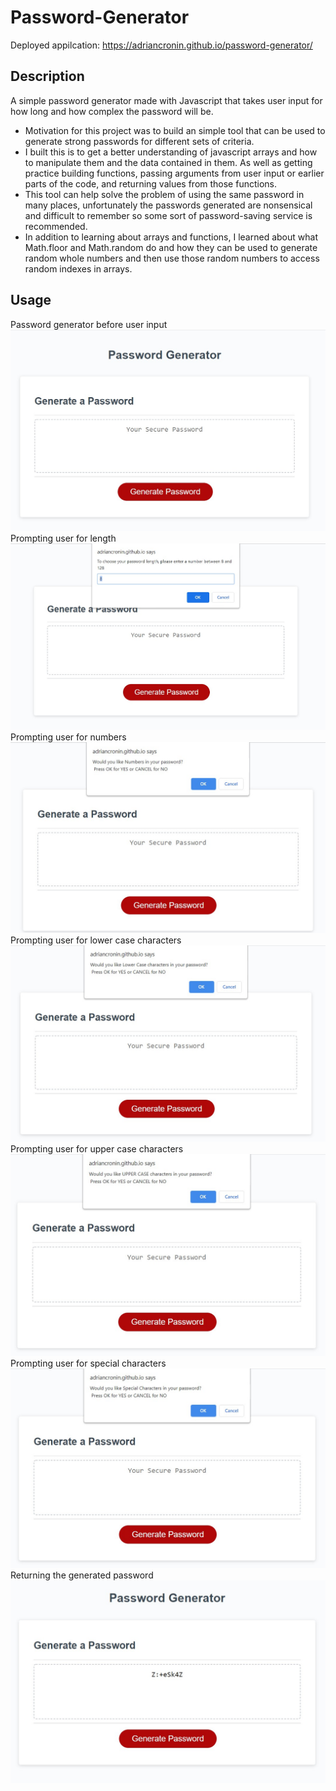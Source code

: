 # Password-Generator

Deployed appilcation: https://adriancronin.github.io/password-generator/

## Description
A simple password generator made with Javascript that takes user input for how long and how complex the password will be.
* Motivation for this project was to build an simple tool that can be used to generate strong passwords for different sets of criteria.
* I built this is to get a better understanding of javascript arrays and how to manipulate them and the data contained in them. As well as getting practice building functions, passing arguments from user input or earlier parts of the code, and returning values from those functions.
* This tool can help solve the problem of using the same password in many places, unfortunately the passwords generated are nonsensical and difficult to remember so some sort of password-saving service is recommended.
* In addition to learning about arrays and functions, I learned about what Math.floor and Math.random do and how they can be used to generate random whole numbers and then use those random numbers to access random indexes in arrays.

## Usage

Password generator before user input
![Password generator before user input](images\generator-blank.jpg)
Prompting user for length
![Prompting user for length](images\generator-length.jpg)
Prompting user for numbers
![Prompting user for numbers](images\generator-numbers.jpg)
Prompting user for lower case characters
![Prompting user for lower case characters](images\generator-lower.jpg)
Prompting user for upper case characters
![Prompting user for upper case characters](images\generator-upper.jpg)
Prompting user for special characters
![Prompting user for special characters](images\generator-special.jpg)
Returning the generated password
![Prompting user for length](images\generator-password.jpg)